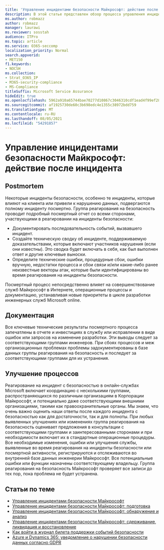 ```yaml
---
title: 'Управление инцидентами безопасности Майкрософт: действие после инцидента'
description: В этой статье представлен обзор процесса управления инцидентами безопасности после инцидента в онлайн-службах Microsoft.
ms.author: robmazz
author: robmazz
manager: laurawi
ms.reviewer: sosstah
audience: ITPro
ms.topic: article
ms.service: O365-seccomp
localization_priority: Normal
search.appverid:
- MET150
f1.keywords:
- NOCSH
ms.collection:
- Strat_O365_IP
- M365-security-compliance
- MS-Compliance
titleSuffix: Microsoft Service Assurance
hideEdit: true
ms.openlocfilehash: 5962a910a65744bae70277d10867c3046310cdf1ead4f99ef285e40c72dc8ce6
ms.sourcegitcommit: af1925730de60c3b698edc4e1355c38972bdd759
ms.translationtype: MT
ms.contentlocale: ru-RU
ms.lasthandoff: 08/05/2021
ms.locfileid: "54291857"
---
```

# <a name="microsoft-security-incident-management-post-incident-activity"></a>Управление инцидентами безопасности Майкрософт: действие после инцидента

## <a name="postmortem"></a>Postmortem

Некоторые инциденты безопасности, особенно те инциденты, которые влияют на клиента или привели к нарушению данных, подвергаются полному инциденту посмертно. Группа реагирования на безопасность проводит подробный посмертный отчет со всеми сторонами, участвующими в реагировании на инциденты безопасности:

- Документировать последовательность событий, вызвавшего инцидент.
- Создайте техническую сводку об инциденте, поддерживаемую доказательствами, которые включают участников нарушения (если они известны). Это сводка будет включать в себя, как был выполнен ответ и другие ключевые выноски.
- Определите технические ошибки, процедурные сбои, ошибки вручную, недостатки процесса и сбои связи и/или какие-либо ранее неизвестные векторы атак, которые были идентифицированы во время реагирования на инциденты безопасности.

Посмертный процесс непосредственно влияет на совершенствование служб Майкрософт в Интернете, операционные процессы и документацию, устанавливая новые приоритеты в цикле разработки инженерных служб Microsoft online.

## <a name="documentation"></a>Документация

Все ключевые технические результаты посмертного процесса запечатлены в отчете и инвестициях в службу или исправлении в виде ошибок или запросов на изменение разработки. Эти выводы следует за соответствующими группами инженеров. При сбоях процессов и меж организационных проблемах проблемы задокументированы в базе данных группы реагирования на безопасность и последует за соответствующими группами для их устранения.

## <a name="process-improvement"></a>Улучшение процессов

Реагирование на инцидент с безопасностью в онлайн-службах Microsoft включает координацию с несколькими группами, распространяющихся по различным организациям в Корпорации Майкрософт, и потенциально даже соответствующими внешними организациями, такими как правоохранительные органы. Мы знаем, что очень важно оценить наши ответы после каждого инцидента с безопасностью как для достаточности, так и для полноты. При любых выявленных улучшениях или изменениях группа реагирования на безопасность оценивает предложения в консультации с соответствующими группами и заинтересованными сторонами и при необходимости включает их в стандартные операционные процедуры. Все необходимые изменения, ошибки или улучшения службы, выявленные во время реагирования на инциденты безопасности или посмертной активности, регистрируются и отслеживаются во внутренней базе данных инженерии Майкрософт. Все потенциальные ошибки или функции назначены соответствующему владельцу. Группа реагирования на безопасность Майкрософт проверяет все записи до тех пор, пока проблема не будет устранена.

## <a name="related-articles"></a>Статьи по теме

- [Управление инцидентами безопасности Майкрософт](assurance-security-incident-management.md)
- [Управление инцидентами безопасности Майкрософт: подготовка](assurance-sim-preparation.md)
- [Управление инцидентами безопасности Майкрософт: обнаружение и анализ](assurance-sim-detection-analysis.md)
- [Управление инцидентами безопасности Майкрософт: сдерживание, ликвидация и восстановление](assurance-sim-containment-eradication-recovery.md)
- [Как войти в журнал билета поддержки событий безопасности](/azure/security/fundamentals/event-support-ticket)
- [Azure и Dynamics 365: уведомление о нарушении безопасности данных согласно GDPR](/compliance/regulatory/gdpr-breach-azure-dynamics)

